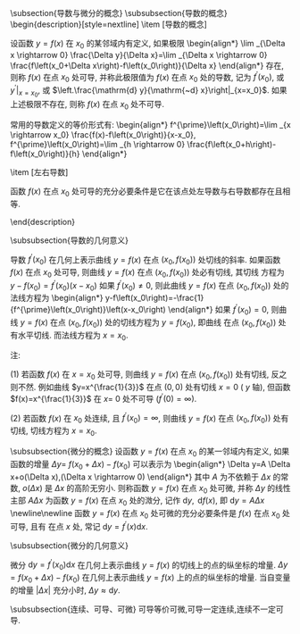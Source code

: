 
\subsection{导数与微分的概念}
\subsubsection{导数的概念}
\begin{description}[style=nextline]
\item [导数的概念]

  设函数 $y=f(x)$ 在 $x_0$ 的某邻域内有定义, 如果极限
\begin{align*}
\lim _{\Delta x \rightarrow 0} \frac{\Delta y}{\Delta x}=\lim _{\Delta x \rightarrow 0} \frac{f\left(x_0+\Delta x\right)-f\left(x_0\right)}{\Delta x}
\end{align*}
存在, 则称 $f(x)$ 在点 $x_0$ 处可导, 并称此极限值为 $f(x)$ 在点 $x_0$ 处的导数, 记为 $f^{\prime}\left(x_0\right)$, 或 $\left.y^{\prime}\right|_{x=x_0}$, 或 $\left.\frac{\mathrm{d} y}{\mathrm{~d} x}\right|_{x=x_0}$. 如果上述极限不存在, 则称 $f(x)$ 在点 $x_0$ 处不可导.

常用的导数定义的等价形式有:
\begin{align*}
f^{\prime}\left(x_0\right)=\lim _{x \rightarrow x_0} \frac{f(x)-f\left(x_0\right)}{x-x_0}, f^{\prime}\left(x_0\right)=\lim _{h \rightarrow 0} \frac{f\left(x_0+h\right)-f\left(x_0\right)}{h}
\end{align*}

\item [左右导数]

函数 $f(x)$ 在点 $x_0$ 处可导的充分必要条件是它在该点处左导数与右导数都存在且相等.

\end{description}

\subsubsection{导数的几何意义}

导数 $f^{\prime}\left(x_0\right)$ 在几何上表示曲线 $y=f(x)$ 在点 $\left(x_0, f\left(x_0\right)\right)$ 处切线的斜率.
如果函数 $f(x)$ 在点 $x_0$ 处可导, 则曲线 $y=f(x)$ 在点 $\left(x_0, f\left(x_0\right)\right)$ 处必有切线, 其切线 方程为 $y-f\left(x_0\right)=f^{\prime}\left(x_0\right)\left(x-x_0\right)$
如果 $f^{\prime}\left(x_0\right) \neq 0$, 则此曲线 $y=f(x)$ 在点 $\left(x_0, f\left(x_0\right)\right)$ 处的法线方程为
\begin{align*}
y-f\left(x_0\right)=-\frac{1}{f^{\prime}\left(x_0\right)}\left(x-x_0\right)
\end{align*}
如果 $f^{\prime}\left(x_0\right)=0$, 则曲线 $y=f(x)$ 在点 $\left(x_0, f\left(x_0\right)\right)$ 处的切线方程为 $y=f\left(x_0\right)$, 即曲线 在点 $\left(x_0, f\left(x_0\right)\right)$ 处有水平切线. 而法线方程为 $x=x_0$.

注:

(1) 若函数 $f(x)$ 在 $x=x_0$ 处可导, 则曲线 $y=f(x)$ 在点 $\left(x_0, f\left(x_0\right)\right)$ 处有切线, 反之则不然. 例如曲线 $y=x^{\frac{1}{3}}$ 在点 $(0,0)$ 处有切线 $x=0$ ( $y$ 轴), 但函数 $f(x)=x^{\frac{1}{3}}$ 在 $x=$ 0 处不可导 $\left(f^{\prime}(0)=\infty\right)$.

(2) 若函数 $f(x)$ 在 $x_0$ 处连续, 且 $f^{\prime}\left(x_0\right)=\infty$, 则曲线 $y=f(x)$ 在点 $\left(x_0, f\left(x_0\right)\right)$ 处有 切线, 切线方程为 $x=x_0$.

\subsubsection{微分的概念}
设函数 $y=f(x)$ 在点 $x_0$ 的某一邻域内有定义, 如果函数的增量 $\Delta y=$ $f\left(x_0+\Delta x\right)-f\left(x_0\right)$ 可以表示为
\begin{align*}
\Delta y=A \Delta x+o(\Delta x),(\Delta x \rightarrow 0)
\end{align*}
其中 $A$ 为不依赖于 $\Delta x$ 的常数, $o(\Delta x)$ 是 $\Delta x$ 的高阶无穷小. 则称函数 $y=f(x)$ 在点 $x_0$ 处可微, 并称 $\Delta y$ 的线性主部 $A \Delta x$ 为函数 $y=f(x)$ 在点 $x_0$ 处的溦分, 记作 $\mathrm{d} y, \mathrm{~d} f(x)$, 即 $\mathrm{d} y=A \Delta x$
\newline\newline
函数 $y=f(x)$ 在点 $x_0$ 处可微的充分必要条件是 $f(x)$ 在点 $x_0$ 处可导, 且有
在点 $x$ 处, 常记 $\mathrm{d} y=f^{\prime}(x) \mathrm{d} x$.

\subsubsection{微分的几何意义}

微分 $\mathrm{d} y=f^{\prime}\left(x_0\right) \mathrm{d} x$ 在几何上表示曲线 $y=f(x)$ 的切线上的点的纵坐标的增量. $\Delta y=f\left(x_0+\Delta x\right)-f\left(x_0\right)$ 在几何上表示曲线 $y=f(x)$ 上的点的纵坐标的增量. 当自变量的增量 $|\Delta x|$ 充分小时, $\Delta y \approx \mathrm{d} y$.

\subsubsection{连续、可导、可微}
可导等价可微,可导一定连续,连续不一定可导.
